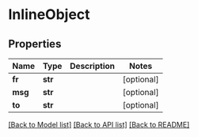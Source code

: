 # InlineObject


## Properties
Name | Type | Description | Notes
------------ | ------------- | ------------- | -------------
**fr** | **str** |  | [optional] 
**msg** | **str** |  | [optional] 
**to** | **str** |  | [optional] 

[[Back to Model list]](../README.md#documentation-for-models) [[Back to API list]](../README.md#documentation-for-api-endpoints) [[Back to README]](../README.md)


